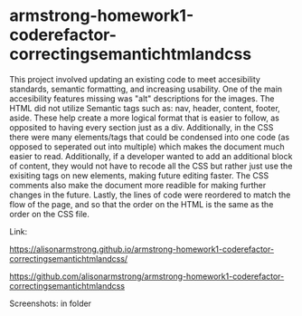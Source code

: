 # armstrong-homework1-coderefactor-correctingsemantichtmlandcss


This project involved updating an existing code to meet accesibility standards, semantic formatting, and increasing usability. One of the main accesibility features missing was "alt" descriptions for the images. The HTML did not utilize Semantic tags such as: nav, header, content, footer, aside. These help create a more logical format that is easier to follow, as opposited to having every section just as a div. Additionally, in the CSS there were many elements/tags that could be condensed into one code (as opposed to seperated out into multiple) which makes the document much easier to read. Additionally, if a developer wanted to add an additional block of content, they would not have to recode all the CSS but rather just use the exisiting tags on new elements, making future editing faster. The CSS comments also make the document more readible for making further changes in the future. Lastly, the lines of code were reordered to match the flow of the page, and so that the order on the HTML is the same as the order on the CSS file. 

Link:

https://alisonarmstrong.github.io/armstrong-homework1-coderefactor-correctingsemantichtmlandcss/

https://github.com/alisonarmstrong/armstrong-homework1-coderefactor-correctingsemantichtmlandcss


Screenshots:
in folder
